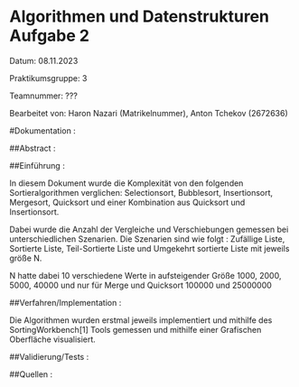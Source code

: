 # Algorithmen und Datenstrukturen Aufgabe 2

Datum: 08.11.2023

Praktikumsgruppe: 3

Teamnummer: ???

Bearbeitet von: Haron Nazari (Matrikelnummer), Anton Tchekov (2672636)


#Dokumentation :

##Abstract :

##Einführung :

In diesem Dokument wurde die Komplexität von den folgenden Sortieralgorithmen verglichen:
Selectionsort,
Bubblesort,
Insertionsort,
Mergesort,
Quicksort und einer Kombination aus Quicksort und Insertionsort.

Dabei wurde die Anzahl der Vergleiche und Verschiebungen gemessen bei unterschiedlichen Szenarien.
Die Szenarien sind wie folgt :
Zufällige Liste,
Sortierte Liste,
Teil-Sortierte Liste und
Umgekehrt sortierte Liste mit jeweils größe N.

N hatte dabei 10 verschiedene Werte in aufsteigender Größe 1000, 2000, 5000, 40000 und nur für Merge und Quicksort 100000 und 25000000

##Verfahren/Implementation :

Die Algorithmen wurden erstmal jeweils implementiert und mithilfe des SortingWorkbench[1] Tools gemessen
und mithilfe einer Grafischen Oberfläche visualisiert.



##Validierung/Tests :

##Quellen :